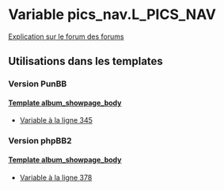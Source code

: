 # Variable pics_nav.L_PICS_NAV
[Explication sur le forum des forums](http://forum.forumactif.com/t294113-listing-des-variables#pics_nav.L_PICS_NAV)
## Utilisations dans les templates
### Version PunBB
#### [Template album_showpage_body](punbb/album_showpage_body.md)
* [Variable à la ligne 345](../punbb/album_showpage_body.tpl#L345)
### Version phpBB2
#### [Template album_showpage_body](subsilver/album_showpage_body.md)
* [Variable à la ligne 378](../subsilver/album_showpage_body.tpl#L378)